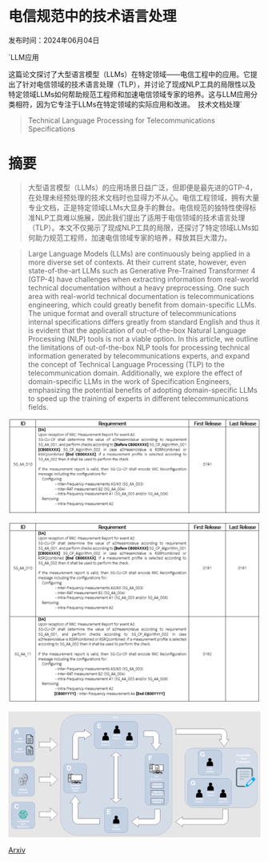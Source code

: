 # 电信规范中的技术语言处理

发布时间：2024年06月04日

`LLM应用

这篇论文探讨了大型语言模型（LLMs）在特定领域——电信工程中的应用。它提出了针对电信领域的技术语言处理（TLP），并讨论了现成NLP工具的局限性以及特定领域LLMs如何帮助规范工程师和加速电信领域专家的培养。这与LLM应用分类相符，因为它专注于LLMs在特定领域的实际应用和改进。` `技术文档处理`

> Technical Language Processing for Telecommunications Specifications

# 摘要

> 大型语言模型（LLMs）的应用场景日益广泛，但即便是最先进的GTP-4，在处理未经预处理的技术文档时也显得力不从心。电信工程领域，拥有大量专业文档，正是特定领域LLMs大显身手的舞台。电信规范的独特性使得标准NLP工具难以施展，因此我们提出了适用于电信领域的技术语言处理（TLP）。本文不仅揭示了现成NLP工具的局限，还探讨了特定领域LLMs如何助力规范工程师，加速电信领域专家的培养，释放其巨大潜力。

> Large Language Models (LLMs) are continuously being applied in a more diverse set of contexts. At their current state, however, even state-of-the-art LLMs such as Generative Pre-Trained Transformer 4 (GTP-4) have challenges when extracting information from real-world technical documentation without a heavy preprocessing. One such area with real-world technical documentation is telecommunications engineering, which could greatly benefit from domain-specific LLMs. The unique format and overall structure of telecommunications internal specifications differs greatly from standard English and thus it is evident that the application of out-of-the-box Natural Language Processing (NLP) tools is not a viable option. In this article, we outline the limitations of out-of-the-box NLP tools for processing technical information generated by telecommunications experts, and expand the concept of Technical Language Processing (TLP) to the telecommunication domain. Additionally, we explore the effect of domain-specific LLMs in the work of Specification Engineers, emphasizing the potential benefits of adopting domain-specific LLMs to speed up the training of experts in different telecommunications fields.

![电信规范中的技术语言处理](../../../paper_images/2406.02325/x1.png)

![电信规范中的技术语言处理](../../../paper_images/2406.02325/x2.png)

![电信规范中的技术语言处理](../../../paper_images/2406.02325/x3.png)

[Arxiv](https://arxiv.org/abs/2406.02325)